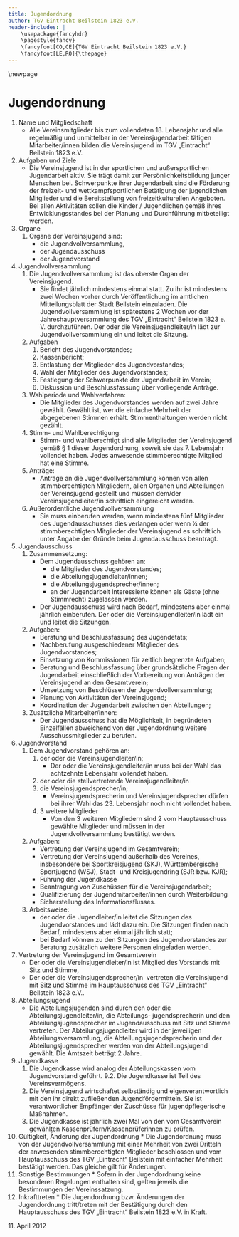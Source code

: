 ```yaml
---
title: Jugendordnung
author: TGV Eintracht Beilstein 1823 e.V.
header-includes: |
    \usepackage{fancyhdr}
    \pagestyle{fancy}
    \fancyfoot[CO,CE]{TGV Eintracht Beilstein 1823 e.V.}
    \fancyfoot[LE,RO]{\thepage}
---
```


\newpage

Jugendordnung
=============

1.  Name und Mitgliedschaft
    *   Alle Vereinsmitglieder bis zum vollendeten 18. Lebensjahr und alle regelmäßig und unmittelbar in der Vereinsjugendarbeit tätigen Mitarbeiter/innen bilden die Vereinsjugend im TGV „Eintracht“ Beilstein 1823 e.V.
2.  Aufgaben und Ziele
    *   Die Vereinsjugend ist in der sportlichen und außersportlichen Jugendarbeit aktiv. Sie trägt damit zur Persönlichkeitsbildung junger Menschen bei. Schwerpunkte ihrer Jugendarbeit sind die Förderung der freizeit- und wettkampfsportlichen Betätigung der jugendlichen Mitglieder und die Bereitstellung von freizeitkulturellen Angeboten. Bei allen Aktivitäten sollen die Kinder / Jugendlichen gemäß ihres Entwicklungsstandes bei der Planung und Durchführung mitbeteiligt werden.
3.  Organe
    1.  Organe der Vereinsjugend sind:
        *   die Jugendvollversammlung,
        *   der Jugendausschuss
        *   der Jugendvorstand
4.  Jugendvollversammlung
    1.  Die Jugendvollversammlung ist das oberste Organ der Vereinsjugend.
        *   Sie findet jährlich mindestens einmal statt. Zu ihr ist mindestens zwei Wochen vorher durch Veröffentlichung im amtlichen Mitteilungsblatt der Stadt Beilstein einzuladen. Die Jugendvollversammlung ist spätestens 2 Wochen vor der Jahreshauptversammlung des TGV „Eintracht“ Beilstein 1823 e. V. durchzuführen. Der oder die Vereinsjugendleiter/in lädt zur Jugendvollversammlung ein und leitet die Sitzung.
    2.  Aufgaben
        1.  Bericht des Jugendvorstandes;
        2.  Kassenbericht;
        3.  Entlastung der Mitglieder des Jugendvorstandes;
        4.  Wahl der Mitglieder des Jugendvorstandes;
        5.  Festlegung der Schwerpunkte der Jugendarbeit im Verein;
        6.  Diskussion und Beschlussfassung über vorliegende Anträge.
    3.  Wahlperiode und Wahlverfahren:
        *   Die Mitglieder des Jugendvorstandes werden auf zwei Jahre gewählt. Gewählt ist, wer die einfache Mehrheit der abgegebenen Stimmen erhält. Stimmenthaltungen werden nicht gezählt.
    4.  Stimm- und Wahlberechtigung:
        *   Stimm- und wahlberechtigt sind alle Mitglieder der Vereinsjugend gemäß § 1 dieser Jugendordnung, soweit sie das 7. Lebensjahr vollendet haben. Jedes anwesende stimmberechtigte Mitglied hat eine Stimme.
    5.  Anträge:
        *   Anträge an die Jugendvollversammlung können von allen stimmberechtigten Mitgliedern, allen Organen und Abteilungen der Vereinsjugend gestellt und müssen dem/der Vereinsjugendleiter/in schriftlich eingereicht werden.
    6.  Außerordentliche Jugendvollversammlung
        *   Sie muss einberufen werden, wenn mindestens fünf Mitglieder des Jugendausschusses dies verlangen oder wenn 1⁄4 der stimmberechtigten Mitglieder der Vereinsjugend es schriftlich unter Angabe der Gründe beim Jugendausschuss beantragt.
5.  Jugendausschuss
    1.  Zusammensetzung:
        *   Dem Jugendausschuss gehören an:
            *   die Mitglieder des Jugendvorstandes;
            *   die Abteilungsjugendleiter/innen;
            *   die Abteilungsjugendsprecher/innen;
            *   an der Jugendarbeit Interessierte können als Gäste (ohne Stimmrecht) zugelassen werden.
        *   Der Jugendausschuss wird nach Bedarf, mindestens aber einmal jährlich einberufen. Der oder die Vereinsjugendleiter/in lädt ein und leitet die Sitzungen.
    2.  Aufgaben:
        *   Beratung und Beschlussfassung des Jugendetats;
        *   Nachberufung ausgeschiedener Mitglieder des Jugendvorstandes;
        *   Einsetzung von Kommissionen für zeitlich begrenzte Aufgaben;
        *   Beratung und Beschlussfassung über grundsätzliche Fragen der Jugendarbeit einschließlich der Vorbereitung von Anträgen der Vereinsjugend an den Gesamtverein;
        *   Umsetzung von Beschlüssen der Jugendvollversammlung;
        *   Planung von Aktivitäten der Vereinsjugend;
        *   Koordination der Jugendarbeit zwischen den Abteilungen;
    3.  Zusätzliche Mitarbeiter/innen:
        *   Der Jugendausschuss hat die Möglichkeit, in begründeten Einzelfällen abweichend von der Jugendordnung weitere Ausschussmitglieder zu berufen.
6.  Jugendvorstand
    1.  Dem Jugendvorstand gehören an:
        1.  der oder die Vereinsjugendleiter/in;
            *   Der oder die Vereinsjugendleiter/in muss bei der Wahl das achtzehnte Lebensjahr vollendet haben.
        2.  der oder die stellvertretende Vereinsjugendleiter/in
        3.  die Vereinsjugendsprecher/in;
            *   Vereinsjugendsprecherin und Vereinsjugendsprecher dürfen bei ihrer Wahl das 23. Lebensjahr noch nicht vollendet haben.
        4.  3 weitere Mitglieder
            *   Von den 3 weiteren Mitgliedern sind 2 vom Hauptausschuss gewählte Mitglieder und müssen in der Jugendvollversammlung bestätigt werden.
    2.  Aufgaben:
        *   Vertretung der Vereinsjugend im Gesamtverein;
        *   Vertretung der Vereinsjugend außerhalb des Vereines, insbesondere bei Sportkreisjugend (SKJ), Württembergische Sportjugend (WSJ), Stadt- und Kreisjugendring (SJR bzw. KJR);
        *   Führung der Jugendkasse
        *   Beantragung von Zuschüssen für die Vereinsjugendarbeit;
        *   Qualifizierung der Jugendmitarbeiter/innen durch Weiterbildung
        *   Sicherstellung des Informationsflusses.
    3.  Arbeitsweise:
        *   der oder die Jugendleiter/in leitet die Sitzungen des Jugendvorstandes und lädt dazu ein. Die Sitzungen finden nach Bedarf, mindestens aber einmal jährlich statt;
        *   bei Bedarf können zu den Sitzungen des Jugendvorstandes zur Beratung zusätzlich weitere Personen eingeladen werden.
7.  Vertretung der Vereinsjugend im Gesamtverein
    *   Der oder die Vereinsjugendleiter/in ist Mitglied des Vorstands mit Sitz und Stimme,
    *   Der oder die Vereinsjugendsprecher/in  vertreten die Vereinsjugend mit Sitz und Stimme im Hauptausschuss des TGV „Eintracht“ Beilstein 1823 e.V..
8.  Abteilungsjugend
    *   Die Abteilungsjugenden sind durch den oder die Abteilungsjugendleiter/in, die Abteilungs- jugendsprecherin und den Abteilungsjugendsprecher im Jugendausschuss mit Sitz und Stimme vertreten. Der Abteilungsjugendleiter wird in der jeweiligen Abteilungsversammlung, die Abteilungsjugendsprecherin und der Abteilungsjugendsprecher werden von der Abteilungsjugend gewählt. Die Amtszeit beträgt 2 Jahre.
9.  Jugendkasse
    1.  Die Jugendkasse wird analog der Abteilungskassen vom Jugendvorstand geführt. 9.2. Die Jugendkasse ist Teil des Vereinsvermögens.
    2.  Die Vereinsjugend wirtschaftet selbständig und eigenverantwortlich mit den ihr direkt zufließenden Jugendfördermitteln. Sie ist verantwortlicher Empfänger der Zuschüsse für jugendpflegerische Maßnahmen.
    3.  Die Jugendkasse ist jährlich zwei Mal von den vom Gesamtverein gewählten Kassenprüfern/Kassenprüferinnen zu prüfen.
10.  Gültigkeit, Änderung der Jugendordnung
    *   Die Jugendordnung muss von der Jugendvollversammlung mit einer Mehrheit von zwei Dritteln der anwesenden stimmberechtigten Mitglieder beschlossen und vom Hauptausschuss des TGV „Eintracht“ Beilstein mit einfacher Mehrheit bestätigt werden. Das gleiche gilt für Änderungen.
11.  Sonstige Bestimmungen
    *   Sofern in der Jugendordnung keine besonderen Regelungen enthalten sind, gelten jeweils die Bestimmungen der Vereinssatzung.
12.  Inkrafttreten
    *   Die Jugendordnung bzw. Änderungen der Jugendordnung tritt/treten mit der Bestätigung durch den Hauptausschuss des TGV „Eintracht“ Beilstein 1823 e.V. in Kraft.
    
11\. April 2012